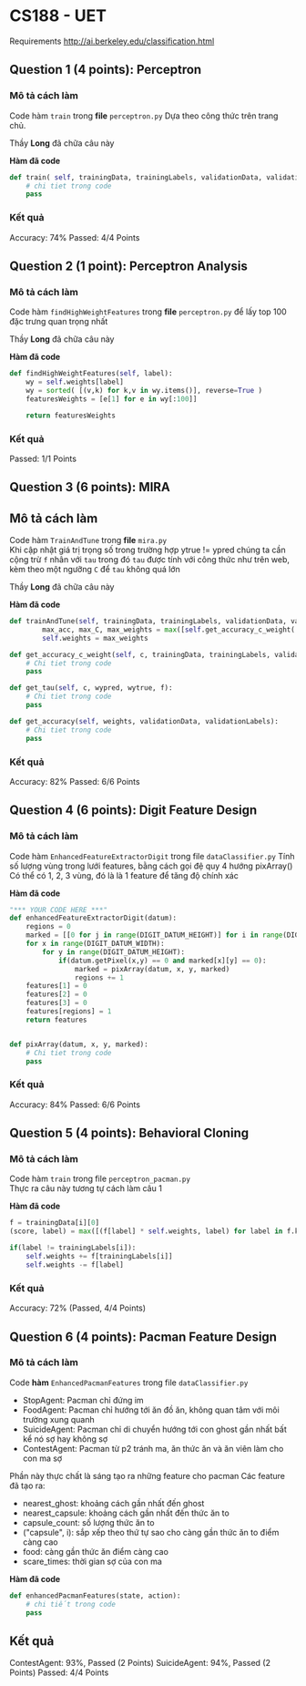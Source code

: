 # CS188 - UET

Requirements <http://ai.berkeley.edu/classification.html>

## Question 1 (4 points): Perceptron

### Mô tả cách làm

Code hàm ```train``` trong **file** ```perceptron.py```
Dựa theo công thức trên trang chủ.

Thầy **Long** đã chữa câu này

**Hàm đã code**

``` python
def train( self, trainingData, trainingLabels, validationData, validationLabels ):
    # chi tiet trong code
    pass
```

### Kết quả

Accuracy: 74%
Passed: 4/4 Points

## Question 2 (1 point): Perceptron Analysis

### Mô tả cách làm

Code hàm ```findHighWeightFeatures``` trong **file** ```perceptron.py``` để lấy top 100 đặc trưng quan trọng nhất

Thầy **Long** đã chữa câu này

**Hàm đã code**

``` python
def findHighWeightFeatures(self, label):
    wy = self.weights[label]
    wy = sorted( [(v,k) for k,v in wy.items()], reverse=True )
    featuresWeights = [e[1] for e in wy[:100]]

    return featuresWeights
```

### Kết quả

Passed: 1/1 Points

## Question 3 (6 points): MIRA

## Mô tả cách làm

Code hàm ```TrainAndTune``` trong **file** ```mira.py```  
Khi cập nhật giá trị  trọng số trong trường hợp ytrue != ypred chúng ta cần cộng trừ ```f``` nhân với ```tau``` trong đó ```tau``` được tính với công thức như trên web, kèm theo một ngưỡng ```C``` để ```tau``` không quá lớn

Thầy **Long** đã chữa câu này

**Hàm đã code**

``` python
def trainAndTune(self, trainingData, trainingLabels, validationData, validationLabels, Cgrid):
        max_acc, max_C, max_weights = max([self.get_accuracy_c_weight( c, trainingData, trainingLabels, validationData, validationLabels ) for c in Cgrid])
        self.weights = max_weights

def get_accuracy_c_weight(self, c, trainingData, trainingLabels, validationData, validationLabels ):
    # Chi tiet trong code
    pass

def get_tau(self, c, wypred, wytrue, f):
    # Chi tiet trong code
    pass

def get_accuracy(self, weights, validationData, validationLabels):
    # Chi tiet trong code
    pass
```

### Kết quả

Accuracy: 82%
Passed: 6/6 Points

## Question 4 (6 points): Digit Feature Design

### Mô tả cách làm

Code hàm ```EnhancedFeatureExtractorDigit``` trong file ```dataClassifier.py```
Tính số lượng vùng trong lưới features, bằng cách gọi đệ quy 4 hướng pixArray()
Có thể có 1, 2, 3 vùng, đó là là 1 feature để tăng độ chính xác

**Hàm đã code**

``` python
"*** YOUR CODE HERE ***"
def enhancedFeatureExtractorDigit(datum):
    regions = 0
    marked = [[0 for j in range(DIGIT_DATUM_HEIGHT)] for i in range(DIGIT_DATUM_WIDTH)]
    for x in range(DIGIT_DATUM_WIDTH):
        for y in range(DIGIT_DATUM_HEIGHT):
            if(datum.getPixel(x,y) == 0 and marked[x][y] == 0):
                marked = pixArray(datum, x, y, marked)
                regions += 1
    features[1] = 0
    features[2] = 0
    features[3] = 0
    features[regions] = 1
    return features


def pixArray(datum, x, y, marked):
    # Chi tiet trong code
    pass
```

### Kết quả

Accuracy: 84%
Passed: 6/6 Points

## Question 5 (4 points): Behavioral Cloning

### Mô tả cách làm

Code hàm ```train``` trong file ```perceptron_pacman.py```  
Thực ra câu này tương tự cách làm câu 1

**Hàm đã code**

``` python
f = trainingData[i][0]
(score, label) = max([(f[label] * self.weights, label) for label in f.keys()])

if(label != trainingLabels[i]):
    self.weights += f[trainingLabels[i]]
    self.weights -= f[label]
```

### Kết quả

Accuracy: 72% (Passed, 4/4 Points)

## Question 6 (4 points): Pacman Feature Design

### Mô tả cách làm

Code **hàm** ```EnhancedPacmanFeatures``` trong file ```dataClassifier.py```  

- StopAgent: Pacman chỉ đứng im
- FoodAgent: Pacman chỉ hướng tới ăn đồ ăn, không quan tâm với môi trường xung quanh
- SuicideAgent: Pacman chỉ di chuyển hướng tới con ghost gần nhất bất kể nó sợ hay không sợ
- ContestAgent: Pacman từ p2 tránh ma, ăn thức ăn và ăn viên làm cho con ma sợ

Phần này thực chất là sáng tạo ra những feature cho pacman
Các feature đã tạo ra:

- nearest_ghost: khoảng cách gần nhất đến ghost
- nearest_capsule: khoảng cách gần nhất đến thức ăn to
- capsule_count: số lượng thức ăn to
- ("capsule", i): sắp xếp theo thứ tự sao cho càng gần thức ăn to điểm càng cao
- food: càng gần thức ăn điểm càng cao
- scare_times: thời gian sợ của con ma


**Hàm đã code**

``` python
def enhancedPacmanFeatures(state, action):
    # chi tiết trong code
    pass
```

## Kết quả

ContestAgent: 93%, Passed (2 Points)
SuicideAgent: 94%, Passed (2 Points)
Passed: 4/4 Points